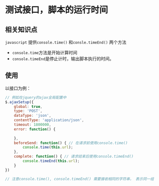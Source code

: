 # 测试接口，脚本的运行时间

## 相关知识点
`javascript` 提供`console.time()` 和`consle.timeEnd()` 两个方法

- `console.time`方法是开始计算时间
- `console.timeEnd`是停止计时，输出脚本执行的时间。

## 使用
以接口为例：
```js
// 例如在jquery的ajax全局配置中
$.ajaxSetup({
    global: true, 
    type: 'POST', 
    dataType: 'json', 
    contentType: 'application/json',
    timeout: 1800000,
    error: function() {
        
    },
    beforeSend: function() { // 在请求前使用console.time()
        console.time(this.url);
    },
    complete: function() { // 请求结束后使用console.timeEnd()
        console.timeEnd(this.url);
    }
})

// 注意console.time(), console.timeEnd() 需要接收相同的字符串， 表示同一组
```